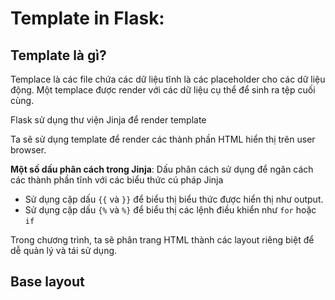 # Template in Flask:

## Template là gì?

Templace là các file chứa các dữ liệu tĩnh là các placeholder cho các dữ liệu động. Một templace được render với các dữ liệu cụ thể để sinh ra tệp cuối cùng.

Flask sử dụng thư viện Jinja để render template

Ta sẽ sử dụng template để render các thành phần HTML hiển thị trên user browser.

**Một số dấu phân cách trong Jinja**: Dấu phân cách sử dụng để ngăn cách các thành phần tĩnh với các biểu thức cú pháp Jinja

- Sử dụng cặp dấu `{{` và `}}` để biểu thị biểu thức được hiển thị như output.
- Sử dụng cặp dấu `{%` và `%}` để biểu thị các lệnh điều khiển như `for` hoặc `if`

Trong chương trình, ta sẽ phân trang HTML thành các layout riêng biệt để dễ quản lý và tái sử dụng.

## Base layout
